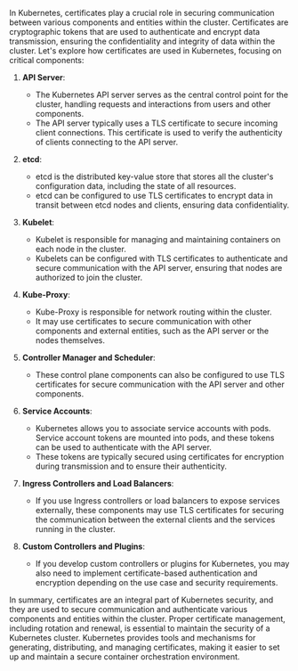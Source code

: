 In Kubernetes, certificates play a crucial role in securing communication between various components and entities within the cluster. Certificates are cryptographic tokens that are used to authenticate and encrypt data transmission, ensuring the confidentiality and integrity of data within the cluster. Let's explore how certificates are used in Kubernetes, focusing on critical components:

1. **API Server**:
   - The Kubernetes API server serves as the central control point for the cluster, handling requests and interactions from users and other components.
   - The API server typically uses a TLS certificate to secure incoming client connections. This certificate is used to verify the authenticity of clients connecting to the API server.

2. **etcd**:
   - etcd is the distributed key-value store that stores all the cluster's configuration data, including the state of all resources.
   - etcd can be configured to use TLS certificates to encrypt data in transit between etcd nodes and clients, ensuring data confidentiality.

3. **Kubelet**:
   - Kubelet is responsible for managing and maintaining containers on each node in the cluster.
   - Kubelets can be configured with TLS certificates to authenticate and secure communication with the API server, ensuring that nodes are authorized to join the cluster.

4. **Kube-Proxy**:
   - Kube-Proxy is responsible for network routing within the cluster.
   - It may use certificates to secure communication with other components and external entities, such as the API server or the nodes themselves.

5. **Controller Manager and Scheduler**:
   - These control plane components can also be configured to use TLS certificates for secure communication with the API server and other components.

6. **Service Accounts**:
   - Kubernetes allows you to associate service accounts with pods. Service account tokens are mounted into pods, and these tokens can be used to authenticate with the API server.
   - These tokens are typically secured using certificates for encryption during transmission and to ensure their authenticity.

7. **Ingress Controllers and Load Balancers**:
   - If you use Ingress controllers or load balancers to expose services externally, these components may use TLS certificates for securing the communication between the external clients and the services running in the cluster.

8. **Custom Controllers and Plugins**:
   - If you develop custom controllers or plugins for Kubernetes, you may also need to implement certificate-based authentication and encryption depending on the use case and security requirements.

In summary, certificates are an integral part of Kubernetes security, and they are used to secure communication and authenticate various components and entities within the cluster. Proper certificate management, including rotation and renewal, is essential to maintain the security of a Kubernetes cluster. Kubernetes provides tools and mechanisms for generating, distributing, and managing certificates, making it easier to set up and maintain a secure container orchestration environment.